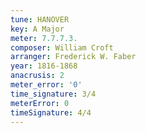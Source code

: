 ```yaml
---
tune: HANOVER
key: A Major
meter: 7.7.7.3.
composer: William Croft
arranger: Frederick W. Faber
year: 1816-1868
anacrusis: 2
meter_error: '0'
time_signature: 3/4
meterError: 0
timeSignature: 4/4
---
```

